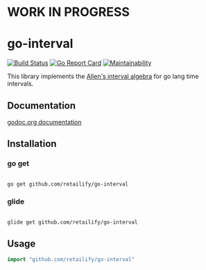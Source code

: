 # WORK IN PROGRESS

# go-interval

[![Build Status](https://travis-ci.org/retailify/go-interval.svg?branch=master)](https://travis-ci.org/retailify/go-interval) [![Go Report Card](https://goreportcard.com/badge/github.com/retailify/go-interval)](https://goreportcard.com/report/github.com/retailify/go-interval) [![Maintainability](https://api.codeclimate.com/v1/badges/19b3641a71295105f000/maintainability)](https://codeclimate.com/github/retailify/go-interval/maintainability)


This library implements the [Allen's interval algebra](http://www.ics.uci.edu/~alspaugh/cls/shr/allen.html) for
go lang time intervals.

## Documentation

[godoc.org documentation](https://godoc.org/github.com/retailify/go-interval)

## Installation

### go get

``` bash

go get github.com/retailify/go-interval
```

### glide

``` bash

glide get github.com/retailify/go-interval
```


## Usage

``` go
import "github.com/retailify/go-interval"
```

